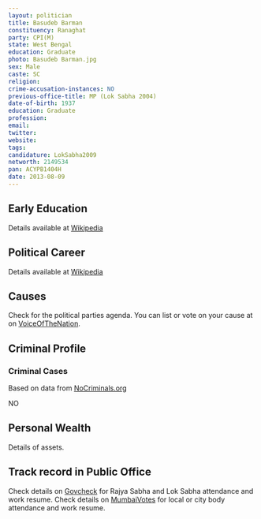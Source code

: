 ```yaml
---
layout: politician
title: Basudeb Barman
constituency: Ranaghat 
party: CPI(M)
state: West Bengal
education: Graduate
photo: Basudeb Barman.jpg
sex: Male
caste: SC
religion: 
crime-accusation-instances: NO
previous-office-title: MP (Lok Sabha 2004)
date-of-birth: 1937
education: Graduate 
profession: 
email: 
twitter:
website: 
tags: 
candidature: LokSabha2009
networth: 2149534
pan: ACYPB1404H
date: 2013-08-09
---
```


## Early Education
Details available at [Wikipedia](http://www.wikipedia.org/wiki/)

## Political Career
Details available at [Wikipedia](http://www.wikipedia.org/wiki/)

## Causes 
Check for the political parties agenda. You can list or vote on your cause at on [VoiceOfTheNation](http://www.voiceofthenation.org).

## Criminal Profile

### Criminal Cases
Based on data from [NoCriminals.org](http://www.nocriminals.org)

NO

## Personal Wealth
Details of assets.

## Track record in Public Office
Check details on [Govcheck](http://www.govcheck.org) for Rajya Sabha and Lok Sabha attendance and work resume. Check details on [MumbaiVotes](http://www.mumbaivotes.org) for local or city body attendance and work resume.
		